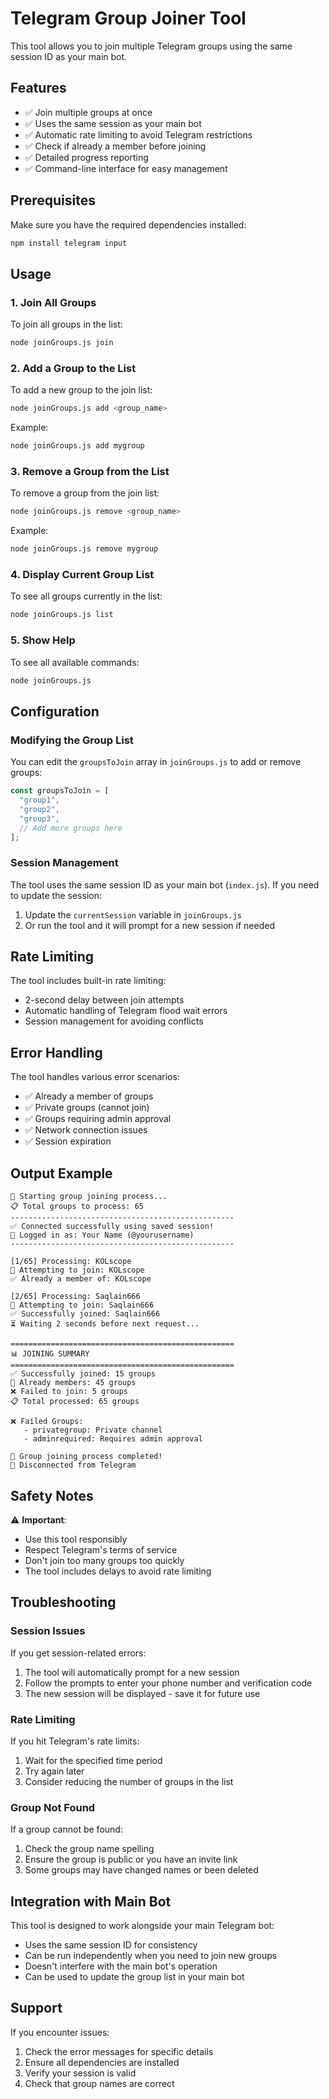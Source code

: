 # Telegram Group Joiner Tool

This tool allows you to join multiple Telegram groups using the same session ID as your main bot.

## Features

- ✅ Join multiple groups at once
- ✅ Uses the same session as your main bot
- ✅ Automatic rate limiting to avoid Telegram restrictions
- ✅ Check if already a member before joining
- ✅ Detailed progress reporting
- ✅ Command-line interface for easy management

## Prerequisites

Make sure you have the required dependencies installed:

```bash
npm install telegram input
```

## Usage

### 1. Join All Groups

To join all groups in the list:

```bash
node joinGroups.js join
```

### 2. Add a Group to the List

To add a new group to the join list:

```bash
node joinGroups.js add <group_name>
```

Example:

```bash
node joinGroups.js add mygroup
```

### 3. Remove a Group from the List

To remove a group from the join list:

```bash
node joinGroups.js remove <group_name>
```

Example:

```bash
node joinGroups.js remove mygroup
```

### 4. Display Current Group List

To see all groups currently in the list:

```bash
node joinGroups.js list
```

### 5. Show Help

To see all available commands:

```bash
node joinGroups.js
```

## Configuration

### Modifying the Group List

You can edit the `groupsToJoin` array in `joinGroups.js` to add or remove groups:

```javascript
const groupsToJoin = [
  "group1",
  "group2",
  "group3",
  // Add more groups here
];
```

### Session Management

The tool uses the same session ID as your main bot (`index.js`). If you need to update the session:

1. Update the `currentSession` variable in `joinGroups.js`
2. Or run the tool and it will prompt for a new session if needed

## Rate Limiting

The tool includes built-in rate limiting:

- 2-second delay between join attempts
- Automatic handling of Telegram flood wait errors
- Session management for avoiding conflicts

## Error Handling

The tool handles various error scenarios:

- ✅ Already a member of groups
- ✅ Private groups (cannot join)
- ✅ Groups requiring admin approval
- ✅ Network connection issues
- ✅ Session expiration

## Output Example

```
🚀 Starting group joining process...
📋 Total groups to process: 65
--------------------------------------------------
✅ Connected successfully using saved session!
👤 Logged in as: Your Name (@yourusername)
--------------------------------------------------

[1/65] Processing: KOLscope
🔄 Attempting to join: KOLscope
✅ Already a member of: KOLscope

[2/65] Processing: Saqlain666
🔄 Attempting to join: Saqlain666
✅ Successfully joined: Saqlain666
⏳ Waiting 2 seconds before next request...

==================================================
📊 JOINING SUMMARY
==================================================
✅ Successfully joined: 15 groups
👥 Already members: 45 groups
❌ Failed to join: 5 groups
📋 Total processed: 65 groups

❌ Failed Groups:
   - privategroup: Private channel
   - adminrequired: Requires admin approval

🎉 Group joining process completed!
🔌 Disconnected from Telegram
```

## Safety Notes

⚠️ **Important**:

- Use this tool responsibly
- Respect Telegram's terms of service
- Don't join too many groups too quickly
- The tool includes delays to avoid rate limiting

## Troubleshooting

### Session Issues

If you get session-related errors:

1. The tool will automatically prompt for a new session
2. Follow the prompts to enter your phone number and verification code
3. The new session will be displayed - save it for future use

### Rate Limiting

If you hit Telegram's rate limits:

1. Wait for the specified time period
2. Try again later
3. Consider reducing the number of groups in the list

### Group Not Found

If a group cannot be found:

1. Check the group name spelling
2. Ensure the group is public or you have an invite link
3. Some groups may have changed names or been deleted

## Integration with Main Bot

This tool is designed to work alongside your main Telegram bot:

- Uses the same session ID for consistency
- Can be run independently when you need to join new groups
- Doesn't interfere with the main bot's operation
- Can be used to update the group list in your main bot

## Support

If you encounter issues:

1. Check the error messages for specific details
2. Ensure all dependencies are installed
3. Verify your session is valid
4. Check that group names are correct
